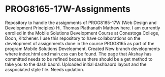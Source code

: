 # PROG8165-17W-Assignments
Repository to handle the assignments of PROG8165-17W (Web Design and Development Principles)
Hi, Thomas Plathanath Mathew here. I am currently enrolled in the Mobile Solutions Development Course at Conestoga College, Doon, Kitchener. I use this repository to have collaborations on the development of assignments done in the course PROG8165 as part of the program Mobile Solutions Development.
Created New branch developments where index.html and main.css can be found. 
The page that Akshay has committed needs to be refined because there should be a get method to take you to the dash baord.
Uploaded initial dashbaord layout and the asspociated style file. Needs updation.

